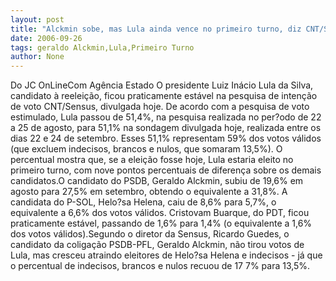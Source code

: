 ```yaml
---
layout: post
title: "Alckmin sobe, mas Lula ainda vence no primeiro turno, diz CNT/Sensus "
date: 2006-09-26
tags: geraldo Alckmin,Lula,Primeiro Turno
author: None
---
```

Do JC OnLineCom Agência Estado
O presidente Luiz Inácio Lula da Silva, candidato à reeleição, ficou praticamente estável na pesquisa de intenção de voto CNT/Sensus, divulgada hoje. De acordo com a pesquisa de voto estimulado, Lula passou de 51,4%, na pesquisa realizada no per?odo de 22 a 25 de agosto, para 51,1% na sondagem divulgada hoje, realizada entre os dias 22 e 24 de setembro. Esses 51,1% representam 59% dos votos válidos (que
 excluem indecisos, brancos e nulos, que somaram 13,5%). O percentual mostra que, se a eleição fosse hoje, Lula estaria eleito no primeiro turno, com nove pontos percentuais de diferença sobre os demais candidatos.O candidato do PSDB, Geraldo Alckmin, subiu de 19,6% em agosto para 27,5% em setembro, obtendo o equivalente a 31,8%. A candidata do P-SOL, Helo?sa Helena, caiu de 8,6% para 5,7%, o equivalente a 6,6% dos votos válidos. Cristovam Buarque, do PDT, ficou praticamente estável, passando de 1,6% para 1,4% (o equivalente a 1,6% dos votos válidos).Segundo o diretor da Sensus, Ricardo Guedes, o candidato da coligação PSDB-PFL, Geraldo Alckmin, não tirou votos de Lula, mas cresceu atraindo eleitores de Helo?sa Helena e indecisos - já que o percentual de indecisos, brancos e nulos recuou de 17 7% para 13,5%. 